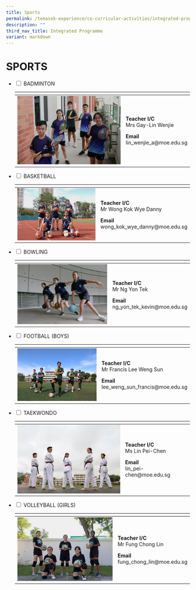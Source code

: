 ```yaml
---
title: Sports
permalink: /temasek-experience/co-curricular-activities/integrated-programme/sports/
description: ""
third_nav_title: Integrated Programme
variant: markdown
---
```

# SPORTS

<ul class="jekyllcodex_accordion">
  <li>
    <input type="checkbox" id="accordion1">
    <label for="accordion1">BADMINTON</label>
    <div>
<table>
<thead>
  <tr>
    <th></th>
    <th></th>
  </tr>
</thead>
<tbody>
  <tr>
    <td><img src="/images/Temasek%20Experience/Sports/Badminton.png" style="width:307px"></td>
		<td><p><b>Teacher I/C</b><br>Mrs Gay-Lin Wenjie
</p><p><b>Email</b><br>lin_wenjie_a@moe.edu.sg</p></td>
  </tr>
</tbody>
</table>
    </div>
	</li> 
	  <li>
    <input type="checkbox" id="accordion2">
    <label for="accordion2">BASKETBALL</label>
    <div>
<table>
<thead>
  <tr>
    <th></th>
    <th></th>
  </tr>
</thead>
<tbody>
  <tr>
    <td><img src="/images/Temasek%20Experience/Sports/Basketball%20IP.jpg" style="width:307px"></td>
		<td><p><b>Teacher I/C</b><br>Mr Wong Kok Wye Danny
</p><p><b>Email</b><br>wong_kok_wye_danny@moe.edu.sg</p></td>
  </tr>
</tbody>
</table>
    </div>
	</li> 
	  <li>
    <input type="checkbox" id="accordion3">
    <label for="accordion3">BOWLING</label>
    <div>
<table>
<thead>
  <tr>
    <th></th>
    <th></th>
  </tr>
</thead>
<tbody>
  <tr>
    <td><img src="/images/Temasek%20Experience/Sports/Bowling%20IP.jpg" style="width:307px"></td>
		<td><p><b>Teacher I/C</b><br>Mr Ng Yon Tek
</p><p><b>Email</b><br>ng_yon_tek_kevin@moe.edu.sg</p></td>
  </tr>
</tbody>
</table>
    </div>
	</li> 
	  <li>
    <input type="checkbox" id="accordion4">
    <label for="accordion4">FOOTBALL (BOYS)</label>
    <div>
<table>
<thead>
  <tr>
    <th></th>
    <th></th>
  </tr>
</thead>
<tbody>
  <tr>
    <td><img src="/images/Temasek%20Experience/Sports/Football.jpg" style="width:307px"></td>
		<td><p><b>Teacher I/C</b><br>Mr Francis Lee Weng Sun
</p><p><b>Email</b><br>lee_weng_sun_francis@moe.edu.sg</p></td>
  </tr>
</tbody>
</table>
    </div>
	</li> 
	  
<li>
    <input type="checkbox" id="accordion6">
    <label for="accordion6">TAEKWONDO</label>
    <div>
<table>
<thead>
  <tr>
    <th></th>
    <th></th>
  </tr>
</thead>
<tbody>
  <tr>
    <td><img src="/images/Temasek%20Experience/Sports/Taekwondo%20IP.jpg" style="width:307px"></td>
		<td><p><b>Teacher I/C</b><br>Ms Lin Pei-Chen
</p><p><b>Email</b><br>lin_pei-chen@moe.edu.sg</p></td>
  </tr>
</tbody>
</table>
    </div>
	</li> 
	  <li>
    <input type="checkbox" id="accordion7">
    <label for="accordion7">VOLLEYBALL (GIRLS)</label>
    <div>
<table>
<thead>
  <tr>
    <th></th>
    <th></th>
  </tr>
</thead>
<tbody>
  <tr>
    <td><img src="/images/Temasek%20Experience/Sports/Volleyball%20IP.jpg" style="width:307px"></td>
		<td><p><b>Teacher I/C</b><br>Mr Fung Chong Lin
</p><p><b>Email</b><br>fung_chong_lin@moe.edu.sg</p></td>
  </tr>
</tbody>
</table>
    </div>
	</li> 
	</ul>